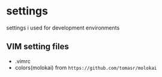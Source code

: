# settings
settings i used for development environments

## VIM setting files
- .vimrc
- colors(molokai) from `https://github.com/tomasr/molokai`

